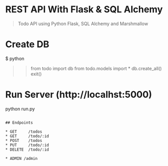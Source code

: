 # REST API With Flask & SQL Alchemy

> Todo API using Python Flask, SQL Alchemy and Marshmallow


# Create DB
$ python
>> from todo import db
>> from todo.models import *
>> db.create_all()
>> exit()

# Run Server (http://localhst:5000)
python run.py
```

## Endpoints

* GET     /todos
* GET     /todo/:id
* POST    /todos
* PUT     /todo/:id
* DELETE  /todo/:id

* ADMIN /admin